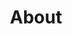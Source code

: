 ---
title: 'About'
layout: 'layouts/about.html'
page:
  heading: 'About'
  person:
    image: '/images/matt-decamp-avatar-2020.jpg'
    imagealt: 'A Picture of Matt DeCamp'
    name: 'Matt DeCamp'
    position: 'Founder, Developer'
    about: |
      Lorem ipsum dolor sit amet consectetur adipisicing elit. Commodi quos mollitia consequatur saepe porro placeat ratione. Non quibusdam voluptatem libero!

      Quae exercitationem sint, vero nobis non odit? Deleniti, cupiditate obcaecati!
---